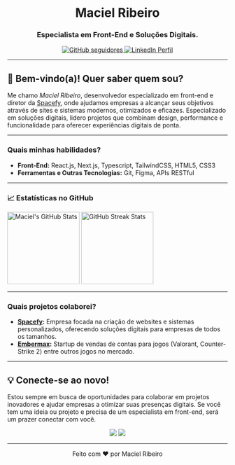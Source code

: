 <h1 align="center">Maciel Ribeiro</h1>
<h3 align="center">Especialista em Front-End e Soluções Digitais.</h3>

<p align="center">
  <a href="https://github.com/macielrib">
    <img src="https://img.shields.io/github/followers/macielrib?label=Seguidores&style=social" alt="GitHub seguidores" />
  </a>
  <a href="https://www.linkedin.com/in/maciel-ribeiro">
    <img src="https://img.shields.io/badge/LinkedIn-Perfil-blue?logo=linkedin" alt="LinkedIn Perfil" />
  </a>
</p>

---

## 👋 Bem-vindo(a)! Quer saber quem sou?

Me chamo *Maciel Ribeiro*, desenvolvedor especializado em front-end e diretor da [Spacefy](https://spacefy.com.br), onde ajudamos empresas a alcançar seus objetivos através de sites e sistemas modernos, otimizados e eficazes. Especializado em soluções digitais, lidero projetos que combinam design, performance e funcionalidade para oferecer experiências digitais de ponta.

---

### Quais minhas habilidades?

- **Front-End:** React.js, Next.js, Typescript, TailwindCSS, HTML5, CSS3
- **Ferramentas e Outras Tecnologias:** Git, Figma, APIs RESTful

---

### 📈 Estatísticas no GitHub

<!-- Gráfico de Contribuições -->

<!-- Estatísticas GitHub -->
<p align="start">
  <img height="165em" src="https://github-readme-stats.vercel.app/api?username=macielrib&show_icons=true&theme=react&include_all_commits=true&count_private=true&hide_border=true" alt="Maciel's GitHub Stats" />
  <img height="165em" src="https://streak-stats.demolab.com?user=macielrib&theme=react&hide_border=true" alt="GitHub Streak Stats" />
</p>

---

### Quais projetos colaborei?

- **[Spacefy](https://spacefy.com.br):** Empresa focada na criação de websites e sistemas personalizados, oferecendo soluções digitais para empresas de todos os tamanhos.
- **[Embermax](https://embermax.vercel.app):** Startup de vendas de contas para jogos (Valorant, Counter-Strike 2) entre outros jogos no mercado.

---

## 💡 Conecte-se ao novo!

Estou sempre em busca de oportunidades para colaborar em projetos inovadores e ajudar empresas a otimizar suas presenças digitais. Se você tem uma ideia ou projeto e precisa de um especialista em front-end, será um prazer conectar com você.

<p align="center">
  <a href="mailto:maciel@spacefy.com.br"><img src="https://img.shields.io/badge/Email-contato@spacefy.com.br-blue?style=flat&logo=gmail"></a>
  <a href="https://www.linkedin.com/in/maciel-ribeiro/"><img src="https://img.shields.io/badge/LinkedIn-Maciel%20Ribeiro-blue?style=flat&logo=linkedin"></a>
</p>

---

<p align="center">Feito com ❤️ por Maciel Ribeiro</p>

